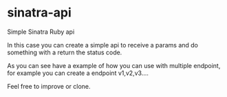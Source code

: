 # sinatra-api
Simple Sinatra Ruby api

In this case you can create a simple api to receive a params and do something with a return the status code.

As you can see have a example of how you can use with multiple endpoint, for example you can create a endpoint v1,v2,v3....

Feel free to improve or clone.